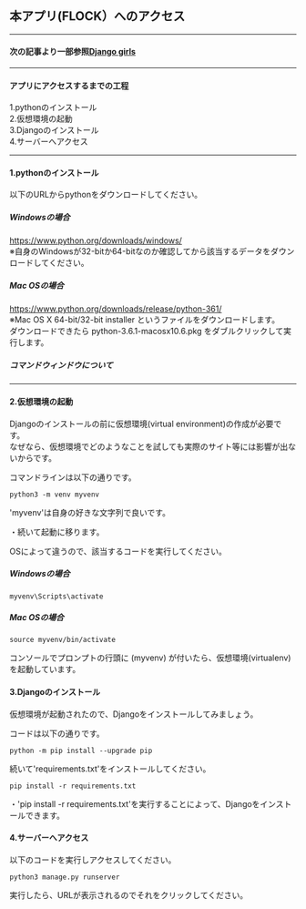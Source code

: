 ## 本アプリ(FLOCK）へのアクセス  
***  
#### 次の記事より一部参照[Django girls](https://tutorial.djangogirls.org/ja/installation/)  
***  

#### アプリにアクセスするまでの工程  
1.pythonのインストール  
2.仮想環境の起動  
3.Djangoのインストール  
4.サーバーへアクセス  
***

#### 1.pythonのインストール  

以下のURLからpythonをダウンロードしてください。  
##### Windowsの場合  
https://www.python.org/downloads/windows/  
※自身のWindowsが32-bitか64-bitなのか確認してから該当するデータをダウンロードしてください。  

##### Mac OSの場合  
https://www.python.org/downloads/release/python-361/  
※Mac OS X 64-bit/32-bit installer というファイルをダウンロードします。  
ダウンロードできたら python-3.6.1-macosx10.6.pkg をダブルクリックして実行します。

##### *コマンドウィンドウについて*

***

#### 2.仮想環境の起動  

Djangoのインストールの前に仮想環境(virtual environment)の作成が必要です。  
なぜなら、仮想環境でどのようなことを試しても実際のサイト等には影響が出ないからです。  

コマンドラインは以下の通りです。  
```
python3 -m venv myvenv
```  
'myvenv'は自身の好きな文字列で良いです。  

・続いて起動に移ります。  

OSによって違うので、該当するコードを実行してください。  
##### Windowsの場合  
```
myvenv\Scripts\activate
```
##### Mac OSの場合
```
source myvenv/bin/activate
```
コンソールでプロンプトの行頭に (myvenv) が付いたら、仮想環境(virtualenv) を起動しています。  

#### 3.Djangoのインストール  
仮想環境が起動されたので、Djangoをインストールしてみましょう。  

コードは以下の通りです。  
```
python -m pip install --upgrade pip
```  

続いて'requirements.txt'をインストールしてください。  
```
pip install -r requirements.txt
```  
・'pip install -r requirements.txt'を実行することによって、Djangoをインストールできます。  

#### 4.サーバーへアクセス  

以下のコードを実行しアクセスしてください。  

```
python3 manage.py runserver
```
実行したら、URLが表示されるのでそれをクリックしてください。  

